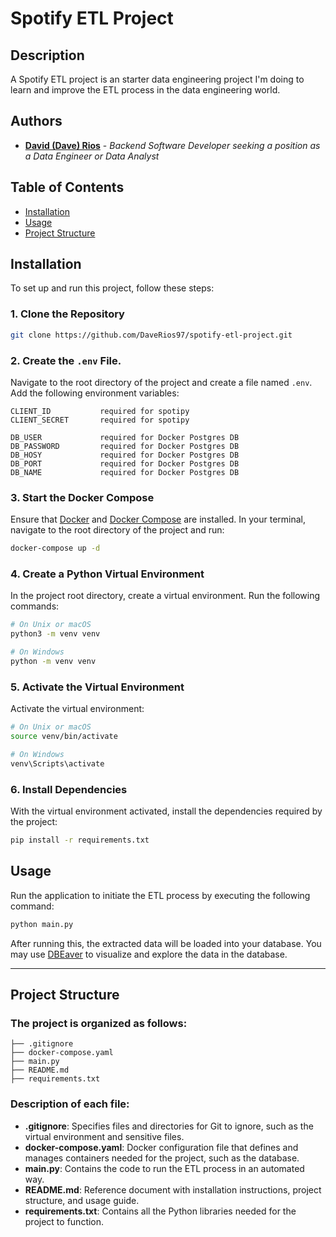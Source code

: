 # Spotify ETL Project

## Description
A Spotify ETL project is an starter data engineering project I'm doing to learn and improve the ETL process in the data engineering world.

## Authors
- **[David (Dave) Rios](https://github.com/DaveRios97)** - *Backend Software Developer seeking a position as a Data Engineer or Data Analyst*

## Table of Contents
- [Installation](#installation)
- [Usage](#usage)
- [Project Structure](#project-structure)

## Installation

To set up and run this project, follow these steps:

### 1. Clone the Repository
```bash
git clone https://github.com/DaveRios97/spotify-etl-project.git
```

### 2. Create the `.env` File.

Navigate to the root directory of the project and create a file named `.env`. Add the following environment variables:

```
CLIENT_ID           required for spotipy
CLIENT_SECRET       required for spotipy

DB_USER             required for Docker Postgres DB
DB_PASSWORD         required for Docker Postgres DB
DB_HOSY             required for Docker Postgres DB
DB_PORT             required for Docker Postgres DB
DB_NAME             required for Docker Postgres DB
```

### 3. Start the Docker Compose
Ensure that [Docker](https://www.docker.com/get-started) and [Docker Compose](https://docs.docker.com/compose/) are installed. In your terminal, navigate to the root directory of the project and run:

```bash
docker-compose up -d
```

### 4. Create a Python Virtual Environment

In the project root directory, create a virtual environment. Run the following commands:

```bash
# On Unix or macOS
python3 -m venv venv

# On Windows
python -m venv venv
```

### 5. Activate the Virtual Environment

Activate the virtual environment:

```bash
# On Unix or macOS
source venv/bin/activate

# On Windows
venv\Scripts\activate
```

### 6. Install Dependencies

With the virtual environment activated, install the dependencies required by the project:

```bash
pip install -r requirements.txt
```

## Usage
Run the application to initiate the ETL process by executing the following command:

```bash
python main.py
```

After running this, the extracted data will be loaded into your database. You may use [DBEaver](https://dbeaver.io/) to visualize and explore the data in the database.

---

## Project Structure

### The project is organized as follows:

```
├── .gitignore 
├── docker-compose.yaml
├── main.py
├── README.md
├── requirements.txt
```

### Description of each file:

- **.gitignore**: Specifies files and directories for Git to ignore, such as the virtual environment and sensitive files.
- **docker-compose.yaml**: Docker configuration file that defines and manages containers needed for the project, such as the database.
- **main.py**: Contains the code to run the ETL process in an automated way.
- **README.md**: Reference document with installation instructions, project structure, and usage guide.
- **requirements.txt**: Contains all the Python libraries needed for the project to function.